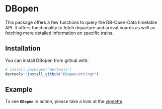 # DBopen

This package offers a few functions to query the DB-Open-Data timetable API. It offers functionality to fetch departure and arrival boards as well as fetching more detailed information on specific trains.

## Installation

You can install DBopen from github with:

```R
# install.packages("devtools")
devtools::install_github("DBopen/ottlngr")
```

## Example

To see **`DBopen`** in action, please take a look at the [vignette](/vignettes/DBopen.html).


